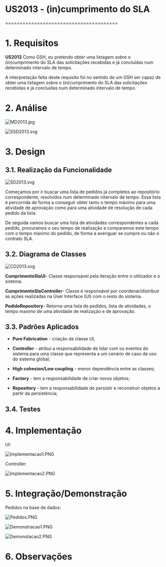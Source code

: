 # US2013 - (in)cumprimento do SLA
=======================================


# 1. Requisitos

**US2013** Como GSH, eu pretendo obter uma listagem sobre o (in)cumprimento do SLA das solicitações recebidas e já concluídas num determinado intervalo de tempo.

A interpretação feita deste requisito foi no sentido de um GSH ser capaz de obter uma listagem sobre o (in)cumprimento do SLA das solicitações recebidas e já concluídas num determinado intervalo de tempo.

# 2. Análise

![MD2013.jpg](MD2013.jpg)

![SSD2013.svg](SSD2013.svg)

# 3. Design

## 3.1. Realização da Funcionalidade

![SD2013.svg](SD2013.svg)

Começamos por ir buscar uma lista de pedidos já completos ao repositório correspondente, resolvidos num determinado intervalo de tempo. Essa lista é percorrida de forma a conseguir obter tanto o tempo máximo para uma atividade de aprovação como para uma atividade de resolução de cada pedido da lista.

De seguida vamos buscar uma lista de atividades correspondentes a cada pedido, procuramos o seu tempo de realização e comparamos este tempo com o tempo máximo do pedido, de forma a averiguar se cumpre ou não o contrato SLA.


## 3.2. Diagrama de Classes

![CD2013.svg](CD2013.svg)

**CumprimentoSlaUI**- Classe responsável pela iteração entre o utilizador e o sistema.

**CumprimentoSlaController**- Classe é responsável por coordenar/distribuir as ações realizadas na User Interface (UI) com o resto do sistema.

**PedidoRepository**- Retorna uma lista de pedidos, lista de atividades, o tempo maximo de uma atividade de realização e de aprovação.


## 3.3. Padrões Aplicados

* **Pure Fabrication** - criação da classe UI;

* **Controller** - atribui a responsabilidade de lidar com os eventos do sistema para uma classe que representa a um cenário de caso de uso do sistema global;

* **High cohesion/Low coupling** - menor dependência entre as classes;

* **Factory** - tem a responsabilidade de criar novos objetos;

* **Repository** - tem a responsabilidade de persistir e reconstruir objetos a partir da persistência;


## 3.4. Testes 


# 4. Implementação

UI:

![Implementacao1.PNG](Implementacao1.PNG)


Controller:

![Implementacao2.PNG](Implementacao2.PNG)

# 5. Integração/Demonstração

Pedidos na base de dados:

![Pedidos.PNG](Pedidos.PNG)

![Demonstracao1.PNG](Demonstracao1.PNG)

![Demonstacao2.PNG](Demonstracao2.PNG)

# 6. Observações





